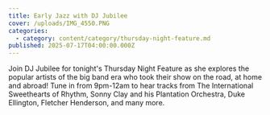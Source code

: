 ```yaml
---
title: Early Jazz with DJ Jubilee
cover: /uploads/IMG_4550.PNG
categories:
  - category: content/category/thursday-night-feature.md
published: 2025-07-17T04:00:00.000Z
---
```


Join DJ Jubilee for tonight's Thursday Night Feature as she explores the popular artists of the big band era who took their show on the road, at home and abroad! Tune in from 9pm-12am to hear tracks from The International Sweethearts of Rhythm, Sonny Clay and his Plantation Orchestra, Duke Ellington, Fletcher Henderson, and many more.

